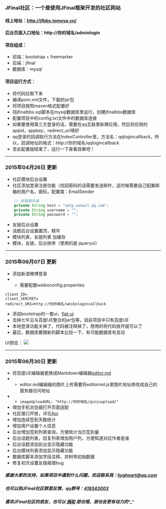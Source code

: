 ### JFinal社区：一个是使用JFinal框架开发的社区网站
#### 线上地址：http://jfbbs.tomoya.cn/
#### 后台页面入口地址：http://你的域名/adminlogin
#### 项目组成：
* 前端：bootstrap + freemarker
* 后端：jfinal 
* 数据库：mysql

#### 项目运行方式：
* 将代码拉取下来
* 编译pom.xml文件，下载好jar包
* 将项目按照maven格式配置好
* 将jfinalbbs.sql脚本在mysql数据库里运行，创建jfinalbbs数据库
* 配置项目中的config.txt文件中的数据库连接
* 如果要使用第三方登录的话，需要在qq互联里新建应用，然后将应用的appid，appkey，redirect_url填好
* qq登录的回调执行方法在IndexController里，方法名：qqlogincallback，所以，回调地址的格式：http://你的域名/qqlogincallback
* 至此配置就结束了，运行一下查看效果吧！

---
### 2015年04月26日 更新
- 社区模块后台设置
- 社区添加登录注册功能（找回密码的话需要发送邮件，这时候需要自己配置邮箱的用户名，密码，配置类：EmailSender

```java
    // 邮箱服务器
    private String host = "smtp.exmail.qq.com";
    private String username = "";
    private String password = "";
```
- 友链后台设置
- 话题后台设置置顶，精华
- 模块列表，友链列表 加缓存
- 模块，友链，后台排序（使用的是 jqueryui）

---
### 2015年06月07日 更新
- 添加新浪微博登录
- - 需要配置weiboconfig.properties
```
client_ID=
client_SERCRET=
redirect_URI=http://你的域名/weibologincallback
```

- 添加bootstrap的一套ui，[flat-ui](http://www.bootcss.com/p/flat-ui/)
- 去掉七牛云与百度UE整合的jar包等，目前项目中只有百度UE
- 本地登录功能关掉了，代码被注释掉了，想用的将代码放开就可以了
- 最后，数据库要跟新的脚本比较一下，有可能数据库有变动

UI预览：
![](https://dn-outside.qbox.me/QQ20150607-1.png)

---
### 2015年06月30日 更新

- 将百度UE编辑器更换成Markdown编辑器[editor.md](http://git.oschina.net/pandao/editor.md)
- - editor.md编辑器的图片上传需要将editormd.js里图片地址修改成自己的服务器访问地址
- - `imageUploadURL: "http://你的域名/qiniuupload/"`
- 增加手机浏览器打开页面适配
- 社区接口开放，详见[Api](http://jfbbs.tomoya.cn/api)
- 增加连续签到天数统计
- 增加用户设置个人信息
- 后台增加签到列表查询，方便统计当日签到量
- 后台话题列表，回复列表增加用户列，方便知道对应作者是谁
- 后台话题添加前台显示隐藏功能
- 后台模块列表添加显示隐藏功能
- 数据库脚本添加字段注释，并附带初始数据
- 修复初次设置友链报错bug


##### 感谢大家的支持，如果项目中遇到什么问题，欢迎联系我：[liygheart@qq.com](mailto:liygheart@qq.com)
##### 也可以到JFinal社区群里反馈，qq群号：[419343003](http://shang.qq.com/wpa/qunwpa?idkey=c130a2aea2fa297b67d39eca4531bcf878735eecd3fe7645d49d8c7f5458147e)
##### 喜欢JFinal社区的朋友，也可以 [捐助](http://jfbbs.tomoya.cn/donate) 朋也哦，朋也会更有动力的^_^
